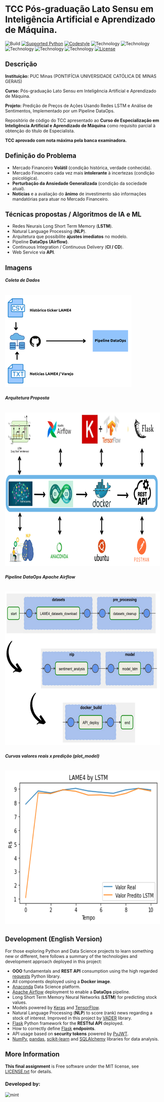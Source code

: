 # TCC Pós-graduação Lato Sensu em Inteligência Artificial e Aprendizado de Máquina.

![Build](https://img.shields.io/badge/build-passing-green.svg)
[![Supported Python](https://img.shields.io/badge/python-3.6,3.7,3.8-blue.svg)](https://pypi.python.org/pypi/redislite/)
[![Codestyle](https://img.shields.io/badge/code%20style-pep8-blue.svg)](https://www.python.org/dev/peps/pep-0008/)
![Technology](https://img.shields.io/badge/flask-powered-green.svg)
![Technology](https://img.shields.io/badge/anaconda-powered-green.svg)
![Technology](https://img.shields.io/badge/airflow-powered-green.svg)
![Technology](https://img.shields.io/badge/keras-powered-green.svg)
![Technology](https://img.shields.io/badge/tensorflow-powered-green.svg)
[![License](https://img.shields.io/badge/license-MIT-lightgrey.svg)](https://opensource.org/licenses/MIT)

## Descrição

**Instituição:** PUC Minas (PONTIFÍCIA UNIVERSIDADE CATÓLICA DE MINAS GERAIS)

**Curso:** Pós-graduação Lato Sensu em Inteligência Artificial e Aprendizado de Máquina.

**Projeto:** Predição de Preços de Ações Usando Redes LSTM e Análise de Sentimentos, Implementado por um Pipeline DataOps.

Repositório de código do TCC apresentado ao **Curso de Especialização em Inteligência Artificial e Aprendizado de Máquina** como requisito parcial à obtenção do título de Especialista.

**TCC aprovado com nota máxima pela banca examinadora.**

## Definição do Problema

* Mercado Financeiro **Volátil** (condição histórica, verdade conhecida).
* Mercado Financeiro cada vez mais **intolerante** à incertezas (condição psicológica).
* **Perturbação da Ansiedade Generalizada** (condição da sociedade atual).
* **Notícias** e a avaliação do **ânimo** de investimento são informações mandatórias para atuar no Mercado Financeiro.

## Técnicas propostas / Algoritmos de IA e ML

* Redes Neurais Long Short Term Memory (**LSTM**).
* Natural Language Processing (**NLP**).
* Arquitetura que possibilite **ajustes imediatos** no modelo.
* Pipeline **DataOps (Airflow)**.
* Continuous Integration / Continuous Delivery (**CI / CD**).
* Web Service via **API**.

## Imagens

##### Coleta de Dados

# <img src="./images/datasets_externos.png" height=300 alt="Coleta de Dados" />

##### Arquitetura Proposta

# <img src="./images/arquitetura_geral.png" height=500 alt="Arquitetura Proposta" />

##### Pipeline DataOps Apache Airflow

# <img src="./images/pipeline_airflow.png" height=500 alt="Pipeline DataOps Apache Airflow" />

##### Curvas valores reais x predição (plot_model)

# <img src="./images/predicao_lstm.png" height=500 alt="Curvas valores reais x predição (plot_model)" />


## Development (English Version)

For those exploring Python and Data Science projects to learn something new or different, here follows a summary of the technologies and development approach deployed in this project:

* **OOO** fundamentals and **REST API** consumption using the high regarded [requests](https://requests.readthedocs.io/en/latest/) Python library.
* All components deployed using a **Docker image**.
* [Anaconda](https://www.anaconda.com/) Data Science platform.
* [Apache Airflow](https://airflow.apache.org/) deployment to enable a **DataOps** pipeline.
* Long Short Term Memory Neural Networks (**LSTM**) for predicting stock values.
* Models powered by [Keras](https://keras.io/) and [TensorFlow](https://www.tensorflow.org/).
* Natural Language Processing (**NLP**) to score (rank) news regarding a stock of interest. Improved in this project by [VADER](https://github.com/cjhutto/vaderSentiment) library.
* [Flask](https://flask.palletsprojects.com/en/2.2.x/) Python framework for the **RESTful API** deployed.
* How to correctly define [Flask](https://flask.palletsprojects.com/en/2.2.x/) **endpoints**.
* API usage based on **security tokens** powered by [PyJWT](https://pyjwt.readthedocs.io/en/stable/).
* [NumPy](https://numpy.org/), [pandas](https://pandas.pydata.org/docs/index.html), [scikit-learn](https://scikit-learn.org/stable/) and [SQLAlchemy](https://www.sqlalchemy.org/) libraries for data analysis.


## More Information

**This final assignment** is Free software under the MIT license, see [LICENSE.txt](./LICENSE.txt) for details.

### **Developed by**:

![mint](https://www.linuxmint.com/img/signatures/donors/8410.png?time=1666829753)
